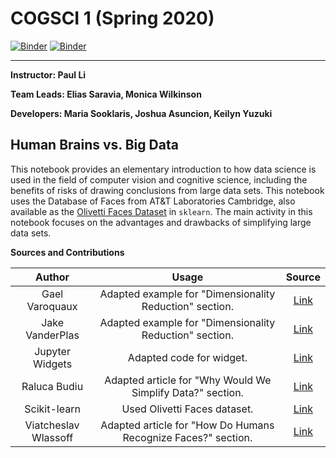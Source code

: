 # COGSCI 1 (Spring 2020)

[![Binder](https://mybinder.org/badge.svg)](https://mybinder.org/v2/gh/ds-modules/COGSCI-1/master)
[![Binder](https://img.shields.io/badge/Launch-UCB%20Datahub-blue.svg)](http://datahub.berkeley.edu/user-redirect/interact?account=ds-modules&repo=COGSCI-1&branch=master&path=Human%20Brains%20vs%20Big%20Data.ipynb)


-----
**Instructor: Paul Li**

**Team Leads: Elias Saravia, Monica Wilkinson**

**Developers: Maria Sooklaris, Joshua Asuncion, Keilyn Yuzuki**

## Human Brains vs. Big Data

This notebook provides an elementary introduction to how data science is used in the field of computer vision and cognitive science, including the benefits of risks of drawing conclusions from large data sets. This notebook uses the Database of Faces from AT&T Laboratories Cambridge, also available as the [Olivetti Faces Dataset](https://scikit-learn.org/0.19/datasets/olivetti_faces.html) in `sklearn`. The main activity in this notebook focuses on the advantages and drawbacks of simplifying large data sets.

**Sources and Contributions**

|Author|Usage|Source|
|:------:|:-----:|:------:|
|Gael Varoquaux| Adapted example for "Dimensionality Reduction" section. |[Link](https://scipy-lectures.org/packages/scikit-learn/auto_examples/plot_eigenfaces.html)|
|Jake VanderPlas|Adapted example for "Dimensionality Reduction" section.| [Link](https://github.com/jakevdp/PythonDataScienceHandbook/blob/master/notebooks/05.09-Principal-Component-Analysis.ipynb)|
|Jupyter Widgets|Adapted code for widget.|[Link](https://ipywidgets.readthedocs.io/en/stable/index.html)|
|Raluca Budiu|Adapted article for "Why Would We Simplify Data?" section.|[Link](https://www.nngroup.com/articles/machine-learning-ux/)|
|Scikit-learn|Used Olivetti Faces dataset. |[Link](https://scikit-learn.org/0.19/datasets/olivetti_faces.html)|
|Viatcheslav Wlassoff|Adapted article for "How Do Humans Recognize Faces?" section. | [Link](https://www.brainblogger.com/2015/10/17/how-the-brain-recognizes-faces/)|

